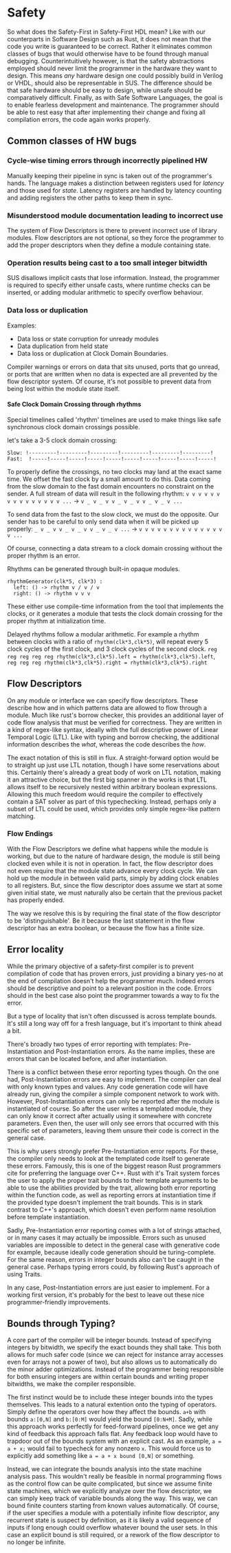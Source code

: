 # Safety

So what does the Safety-First in Safety-First HDL mean? Like with our counterparts in Software Design such as Rust, it does not mean that the code you write is guaranteed to be correct. Rather it eliminates common classes of bugs that would otherwise have to be found through manual debugging. Counterintuitively however, is that the safety abstractions employed should never limit the programmer in the hardware they want to design. This means *any* hardware design one could possibly build in Verilog or VHDL, should also be representable in SUS. The difference should be that safe hardware should be easy to design, while unsafe should be comparatively difficult. Finally, as with Safe Software Languages, the goal is to enable fearless development and maintenance. The programmer should be able to rest easy that after implementing their change and fixing all compilation errors, the code again works properly. 

## Common classes of HW bugs
### Cycle-wise timing errors through incorrectly pipelined HW
Manually keeping their pipeline in sync is taken out of the programmer's hands. The language makes a distinction between registers used for *latency* and those used for *state*. Latency registers are handled by latency counting and adding registers the other paths to keep them in sync. 

### Misunderstood module documentation leading to incorrect use
The system of Flow Descriptors is there to prevent incorrect use of library modules. Flow descriptors are not optional, so they force the programmer to add the proper descriptors when they define a module containing state. 

### Operation results being cast to a too small integer bitwidth
SUS disallows implicit casts that lose information. Instead, the programmer is required to specify either unsafe casts, where runtime checks can be inserted, or adding modular arithmetic to specify overflow behaviour.

### Data loss or duplication
Examples: 
- Data loss or state corruption for unready modules
- Data duplication from held state
- Data loss or duplication at Clock Domain Boundaries. 

Compiler warnings or errors on data that sits unused, ports that go unread, or ports that are written when no data is expected are all prevented by the flow descriptor system. Of course, it's not possible to prevent data from being lost within the module state itself. 

#### Safe Clock Domain Crossing through rhythms
Special timelines called 'rhythm' timelines are used to make things like safe synchronous clock domain crossings possible. 

let's take a 3-5 clock domain crossing:
```
Slow: !---------!---------!---------!---------!---------!---------!
Fast:  !-----!-----!-----!-----!-----!-----!-----!-----!-----!-----!
```
To properly define the crossings, no two clocks may land at the exact same time. We offset the fast clock by a small amount to do this. 
Data coming from the slow domain to the fast domain encounters no constraint on the sender. 
A full stream of data will result in the following rhythm:
`v v v v v v v v v v v v v v v ...` -> `v _ v _ v v _ v _ v v _ v _ v ...`

To send data from the fast to the slow clock, we must do the opposite. Our sender has to be careful to only send data when it will be picked up properly:
`_ v _ v v _ v _ v v _ v _ v ...` -> `v v v v v v v v v v v v v v v ...`

Of course, connecting a data stream to a clock domain crossing without the proper rhythm is an error. 

Rhythms can be generated through built-in opaque modules.
```
rhythmGenerator(clk*5, clk*3) : 
  left: () -> rhythm v / v / v
  right: () -> rhythm v v v
```

These either use compile-time information from the tool that implements the clocks, or it generates a module that tests the clock domain crossing for the proper rhythm at initialization time. 

Delayed rhythms follow a modular arithmetic. For example a rhythm between clocks with a ratio of `rhythm(clk*3,clk*5)`, will repeat every 5 clock cycles of the first clock, and 3 clock cycles of the second clock. `reg reg reg reg reg rhythm(clk*3,clk*5).left = rhythm(clk*3,clk*5).left`, `reg reg reg rhythm(clk*3,clk*5).right = rhythm(clk*3,clk*5).right`

## Flow Descriptors
On any module or interface we can specify flow descriptors. These describe how and in which patterns data are allowed to flow through a module. Much like rust's borrow checker, this provides an additional layer of code flow analysis that must be verified for correctness. They are written in a kind of regex-like syntax, ideally with the full descriptive power of Linear Temporal Logic (LTL). Like with typing and borrow checking, the additional information describes the *what*, whereas the code describes the *how*. 

The exact notation of this is still in flux. A straight-forward option would be to straight up just use LTL notation, though I have some reservations about this. Certainly there's already a great body of work on LTL notation, making it an attractive choice, but the first big spanner in the works is that LTL allows itself to be recursively nested within arbitrary boolean expressions. Allowing this much freedom would require the compiler to effectively contain a SAT solver as part of this typechecking. Instead, perhaps only a subset of LTL could be used, which provides only simple regex-like pattern matching. 

### Flow Endings
With the Flow Descriptors we define what happens while the module is working, but due to the nature of hardware design, the module is still being clocked even while it is not in operation. In fact, the flow descriptor does not even require that the module state advance every clock cycle. We can hold up the module in between valid parts, simply by adding clock enables to all registers. But, since the flow descriptor does assume we start at some given initial state, we must naturally also be certain that the previous packet has properly ended. 

The way we resolve this is by requiring the final state of the flow descriptor to be 'distinguishable'. Be it because the last statement in the flow descriptor has an extra boolean, or because the flow has a finite size. 

## Error locality
While the primary objective of a safety-first compiler is to prevent compilation of code that has proven errors, just providing a binary yes-no at the end of compilation doesn't help the programmer much. Indeed errors should be descriptive and point to a relevant position in the code. Errors should in the best case also point the programmer towards a way to fix the error. 

But a type of locality that isn't often discussed is across template bounds. It's still a long way off for a fresh language, but it's important to think ahead a bit. 

There's broadly two types of error reporting with templates: Pre-Instantiation and Post-Instantiation errors. As the name implies, these are errors that can be located before, and after instantiation. 

There is a conflict between these error reporting types though. On the one had, Post-Instantiation errors are easy to implement. The compiler can deal with only known types and values. Any code generation code will have already run, giving the compiler a simple component network to work with. However, Post-Instantiation errors can only be reported after the module is instantiated of course. So after the user writes a templated module, they can only know it correct after actually using it somewhere with concrete parameters. Even then, the user will only see errors that occurred with this specific set of parameters, leaving them unsure their code is correct in the general case. 

This is why users strongly prefer Pre-Instantiation error reports. For these, the compiler only needs to look at the templated code itself to generate these errors. Famously, this is one of the biggest reason Rust programmers cite for preferring the language over C++. Rust with it's Trait system forces the user to apply the proper trait bounds to their template arguments to be able to use the abilities provided by the trait, allowing both error reporting within the function code, as well as reporting errors at instantiation time if the provided type doesn't implement the trait bounds. This is in stark contrast to C++'s approach, which doesn't even perform name resolution before template instantiation. 

Sadly, Pre-Instantiation error reporting comes with a lot of strings attached, or in many cases it may actually be impossible. Errors such as unused variables are impossible to detect in the general case with generative code for example, because ideally code generation should be turing-complete. For the same reason, errors in integer bounds also can't be caught in the general case. Perhaps typing errors could, by following Rust's approach of using Traits. 

In any case, Post-Instantiation errors are just easier to implement. For a working first version, it's probably for the best to leave out these nice programmer-friendly improvements. 

## Bounds through Typing?
A core part of the compiler will be integer bounds. Instead of specifying integers by bitwidth, we specify the exact bounds they shall take. This both allows for much safer code (since we can reject for instance array accesses even for arrays not a power of two), but also allows us to automatically do the minor adder optimizations. Instead of the programmer being responsible for both ensuring integers are within certain bounds and writing proper bitwidths, we make the compiler responsible. 

The first instinct would be to include these integer bounds into the types themselves. This leads to a natural extention onto the typing of operators. Simply define the operators over how they affect the bounds. `a+b` with bounds `a:[0,N]` and `b:[0:M]` would yield the bound `[0:N+M]`. Sadly, while this approach works perfectly for feed-forward pipelines, once we get any kind of feedback this approach falls flat. Any feedback loop would have to trapdoor out of the bounds system with an explicit cast. As an example, `a = a + x;` would fail to typecheck for any nonzero `x`. This would force us to explicitly add something like `a = a + x bound [0,N]` or something. 

Instead, we can integrate the bounds analysis into the state machine analysis pass. This wouldn't really be feasible in normal programming flows as the control flow can be quite complicated, but since we assume finite state machines, which we explicitly analyze over the flow descriptor, we can simply keep track of variable bounds along the way. This way, we can bound finite counters starting from known values automatically. Of course, if the user specifies a module with a potentially infinite flow descriptor, any recurrent state is suspect by definition, as it is likely a valid sequence of inputs if long enough could overflow whatever bound the user sets. In this case an explicit bound is still required, or a rework of the flow descriptor to no longer be infinite. 

